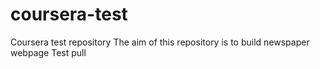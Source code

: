 # coursera-test
Coursera test repository
The aim of this repository is to build newspaper webpage
Test pull